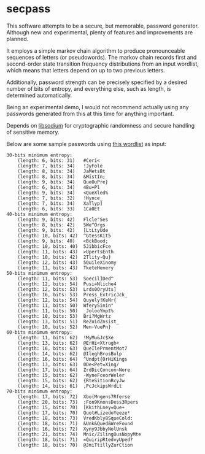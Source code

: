 # secpass

This software attempts to be a secure, but memorable, password generator. Although new and experimental, plenty of features and improvements are planned.

It employs a simple markov chain algorithm to produce pronounceable sequences of letters (or pseudowords). The markov chain records first and second-order state transition frequency distributions from an input wordlist, which means that letters depend on up to two previous letters.

 Additionally, password strength can be precisely specified by a desired number of bits of entropy, and everything else, such as length, is determined automatically.

Being an experimental demo, I would not recommend actually using any passwords generated from this at this time for anything important.

Depends on [libsodium](https://github.com/jedisct1/libsodium) for cryptographic randomness and secure handling of sensitive memory.

Below are some sample passwords using [this wordlist](https://github.com/dwyl/english-words/blob/master/words_alpha.txt) as input:

    30-bits minimum entropy:
        (length: 6, bits: 31)	#Ceri<
        (length: 7, bits: 34)	!JyFole
        (length: 8, bits: 34)	JaMetsBt
        (length: 8, bits: 34)	&MistIn;
        (length: 9, bits: 34)	QueOuPre}
        (length: 6, bits: 34)	4Bu+Pl
        (length: 9, bits: 34)	<QueXled%
        (length: 7, bits: 32)	!Hynce_
        (length: 7, bits: 34)	XaTlyp]
        (length: 6, bits: 33)	1Ca0Et
    40-bits minimum entropy:
        (length: 9, bits: 42)	Flcle"Ses
        (length: 8, bits: 42)	5We^Orgs
        (length: 9, bits: 42)	[LtLtyUde
        (length: 10, bits: 42)	^GtessKit5
        (length: 9, bits: 40)	<BckBood;
        (length: 10, bits: 40)	5JibbicFce
        (length: 11, bits: 43)	>UpertsEnth
        (length: 10, bits: 42)	2Tlity-Qu}
        (length: 12, bits: 43)	5QuileXinomy
        (length: 11, bits: 43)	TketeHenery
    50-bits minimum entropy:
        (length: 11, bits: 53)	Soecil]Ded^
        (length: 12, bits: 54)	Pusi=Nliche4
        (length: 12, bits: 53)	Lrds0OryUts]
        (length: 16, bits: 53)	Press_ExtricJck_
        (length: 12, bits: 54)	Quyely!KeNr{
        (length: 11, bits: 50)	WferySinin"
        (length: 11, bits: 50)	_JolooYmpt%
        (length: 10, bits: 53)	Bri?MgWrtz
        (length: 13, bits: 51)	ReZoidZnsist_
        (length: 10, bits: 52)	Men-VuePn}
    60-bits minimum entropy:
        (length: 11, bits: 62)	!MyMu&Jc$Xe
        (length: 13, bits: 62)	@ErHi<Xtrugh<
        (length: 16, bits: 63)	QueIlePrmentMot7
        (length: 14, bits: 62)	@IleghBrosBulp
        (length: 16, bits: 64)	^Undpt{OrHiKings
        (length: 13, bits: 63)	0De<Pet=Xing/
        (length: 17, bits: 64)	ZrdDicConcon~Nore
        (length: 15, bits: 62)	-WyneFceorWeler
        (length: 15, bits: 62)	{RteSitionRcyJw
        (length: 14, bits: 61)	,PcJckipsWrdLt
    70-bits minimum entropy:
        (length: 17, bits: 72)	Xbo(Mngens7Rferse
        (length: 20, bits: 73)	;Fon9KnonsDess3Rpers
        (length: 15, bits: 70)	[KkithLney=Que+
        (length: 17, bits: 70)	Quot#LizedoYeeze*
        (length: 18, bits: 73)	VredKbly8SqueCold:
        (length: 18, bits: 71)	&Unk&Qued&WreFound
        (length: 16, bits: 72)	Xyny9JbbyNolUnsk
        (length: 21, bits: 74)	Mnic/ZilingOusNopyMte
        (length: 18, bits: 71)	=QuiripRtedvyUped?
        (length: 18, bits: 70)	@JmiTtillyZurCtion
